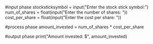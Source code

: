 #input phase
stocksticksymbol = input("Enter the stock stick symbol:")
num_of_shares = float(input("Enter the number of shares: "))
cost_per_share = float(input("Enter the cost per share: "))

#process phase
amount_invested = num_of_shares * cost_per_share

#output phase
print("Amount invested: $", amount_invested)
